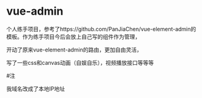 # vue-admin
个人练手项目，参考了https://github.com/PanJiaChen/vue-element-admin的模板。作为练手项目今后会放上自己写的组件作为管理，

开动了原来vue-element-admin的路由，更加自由灵活，

写了一些css和canvas动画（自娱自乐），视频播放接口等等等


#注

我域名改成了本地IP地址
